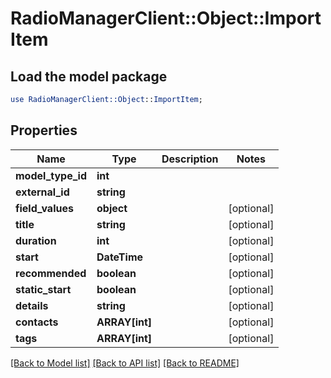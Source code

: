 # RadioManagerClient::Object::ImportItem

## Load the model package
```perl
use RadioManagerClient::Object::ImportItem;
```

## Properties
Name | Type | Description | Notes
------------ | ------------- | ------------- | -------------
**model_type_id** | **int** |  | 
**external_id** | **string** |  | 
**field_values** | **object** |  | [optional] 
**title** | **string** |  | [optional] 
**duration** | **int** |  | [optional] 
**start** | **DateTime** |  | [optional] 
**recommended** | **boolean** |  | [optional] 
**static_start** | **boolean** |  | [optional] 
**details** | **string** |  | [optional] 
**contacts** | **ARRAY[int]** |  | [optional] 
**tags** | **ARRAY[int]** |  | [optional] 

[[Back to Model list]](../README.md#documentation-for-models) [[Back to API list]](../README.md#documentation-for-api-endpoints) [[Back to README]](../README.md)


